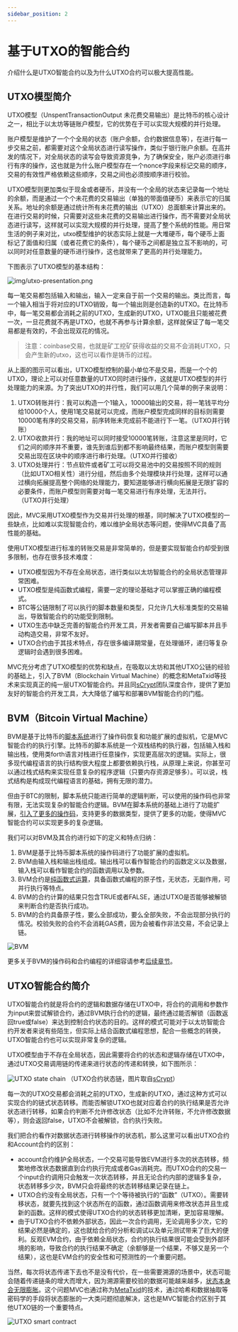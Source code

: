 ```yaml
---
sidebar_position: 2
---
```

# 基于UTXO的智能合约

介绍什么是UTXO智能合约以及为什么UTXO合约可以极大提高性能。

## UTXO模型简介

UTXO模型（UnspentTransactionOutput 未花费交易输出）是比特币的核心设计之一，相比于以太坊等链账户模型，它的优势在于可以实现大规模的并行处理。

账户模型是维护了一个个全局的状态（账户余额，合约数据信息等），在进行每一步交易之前，都需要对这个全局状态进行读写操作，类似于银行账户余额。在高并发的情况下，对全局状态的读写会导致资源竞争，为了确保安全，账户必须进行串行有序的操作，这也就是为什么账户模型存在一个nonce字段来标记交易的顺序，交易的有效性严格依赖这些顺序，交易之间也必须按顺序进行校验。

UTXO模型则更加类似于现金或者硬币，并没有一个全局的状态来记录每一个地址的余额，而是通过一个个未花费的交易输出（单独的带面值硬币）来表示它的归属关系。地址的余额是通过统计所有未花费的输出（UTXO）总面额来计算出来的。在进行交易的时候，只需要对这些未花费的交易输出进行操作，而不需要对全局状态进行读写，这样就可以实现大规模的并行处理，提高了整个系统的性能。用日常生活的例子来对比，utxo模型维护的状态实际上就是一大堆硬币，每个硬币上面标记了面值和归属（或者花费它的条件），每个硬币之间都是独立互不影响的，可以同时对任意数量的硬币进行操作，这也就带来了更高的并行处理能力。

下图表示了UTXO模型的基本结构：

![img/utxo-presentation.png](/img/utxo-presentation.png)

每一笔交易都包括输入和输出，输入一定来自于前一个交易的输出。类比而言，每一个输入相当于将对应的UTXO销毁，每一个输出则是创造新的UTXO。在比特币中，每一笔交易都会消耗之前的UTXO，生成新的UTXO，UTXO能且只能被花费一次，一旦花费就不再是UTXO，也就不再参与计算余额，这样就保证了每一笔交易都是有效的，不会出现双花的情况。

>注意：coinbase交易，也就是矿工挖矿获得收益的交易不会消耗UTXO，只会产生新的utxo，这也可以看作是铸币的过程。

从上面的图示可以看出，UTXO模型控制的最小单位不是交易，而是一个个的UTXO，理论上可以对任意数量的UTXO同时进行操作，这就是UTXO模型的并行处理能力的来源。为了突出UTXO的并行性，我们可以用几个简单的例子来说明：

1. UTXO转账并行：我可以构造一个1输入，10000输出的交易，将一笔钱平均分给10000个人，使用1笔交易就可以完成，而账户模型完成同样的目标则需要10000笔有序的交易交易，前序转账未完成前不能进行下一笔。（UTXO并行转账）
2. UTXO收款并行：我的地址可以同时接受10000笔转账，注意这里是同时，它们之间的顺序并不重要，谁先到谁后到都不影响最终结果，而账户模型则需要交易出现在区块中的顺序进行串行处理。（UTXO并行接收）
3. UTXO处理并行：节点软件或者矿工可以将交易池中的交易按照不同的规则（比如UTXO相关性）进行分组，然后由多个处理模块并行处理，这样可以通过横向拓展提高整个网络的处理能力，要知道能够进行横向拓展是无限扩容的必要条件，而账户模型则需要对每一笔交易进行有序处理，无法并行。（UTXO并行处理）

因此，MVC采用UTXO模型作为交易并行处理的根基，同时解决了UTXO模型的一些缺点，比如难以实现智能合约，难以维护全局状态等问题，使得MVC具备了高性能的基础。

使用UTXO模型进行标准的转账交易是非常简单的，但是要实现智能合约却受到很多限制，也存在很多技术难度：

* UTXO模型因为不存在全局状态，进行类似以太坊智能合约的全局状态管理非常困难。
* UTXO模型是纯函数式编程，需要一定的理论基础才可以掌握正确的编程模式。
* BTC等公链限制了可以执行的脚本数量和类型，只允许几大标准类型的交易输出，导致智能合约的功能受到限制。
* UTXO生态中缺乏完善的智能合约开发工具，开发者需要自己编写脚本并且手动构造交易，非常不友好。
* UTXO合约由于其技术特点，存在很多编译期常量，在处理循环，递归等复杂逻辑时会遇到很多困难。

MVC充分考虑了UTXO模型的优势和缺点，在吸取以太坊和其他UTXO公链的经验的基础上，引入了BVM（Blockchain Virtual Machine）的概念和MetaTxid等技术来实现真正的纯一层UTXO智能合约。并且同[sCrypt](https://scrypt.io/)团队深度合作，提供了更加友好的智能合约开发工具，大大降低了编写和部署BVM智能合约的门槛。

## BVM（Bitcoin Virtual Machine）

BVM是基于比特币的[脚本系统](https://en.bitcoin.it/wiki/Script)进行了操作码恢复和功能扩展的虚拟机，它是MVC智能合约的执行引擎。比特币的脚本系统是一个双栈结构的执行器，包括输入栈和输出栈，使用类forth语言对栈进行任意操作，实现更高层次的逻辑。实际上，很多现代编程语言的执行结构很大程度上都要依赖执行栈，从原理上来说，你甚至可以通过栈式结构来实现任意复杂的程序逻辑（只要内存资源足够多）。可以说，栈式结构是构成现代编程语言的基础，拥有无限的潜力。

但由于BTC的限制，脚本系统只能进行简单的逻辑判断，可以使用的操作码也非常有限，无法实现复杂的智能合约逻辑。BVM在脚本系统的基础上进行了功能扩展，[引入了更多的操作码](bvm-opcode-unlocking)，支持更多的数据类型，提供了更多的功能，使得MVC智能合约可以实现更多的复杂逻辑。

我们可以对BVM及其合约进行如下的定义和特点归纳：

1. BVM是基于比特币脚本系统的操作码进行了功能扩展的虚拟机。
2. BVM由输入栈和输出栈组成。输出栈可以看作智能合约的函数定义以及数据，输入栈可以看作智能合约的函数调用以及参数。
3. BVM合约是[纯函数式运算](https://www.turing.com/kb/introduction-to-functional-programming)，具备函数式编程的原子性，无状态，无副作用，可并行执行等特点。
4. BVM的合约计算的结果只包含TRUE或者FALSE，通过UTXO是否能够被解锁来判断合约是否执行成功。
5. BVM的合约具备原子性，要么全部成功，要么全部失败，不会出现部分执行的情况。校验失败的合约不会消耗GAS费，因为会被看作非法交易，不会记录上链。

![BVM](/img/bitcoin-virtual-machine.png)


更多关于BVM的操作码和合约编程的详细容请参考[后续章节](bvm-opcode-unlocking.md)。

## UTXO智能合约简介

UTXO智能合约就是将合约的逻辑和数据存储在UTXO中，将合约的调用和参数作为input来尝试解锁合约，通过BVM执行合约的逻辑，最终通过能否解锁（函数返回true或false）来达到控制合约状态的目的。这样的模式可能对于以太坊智能合约开发者来说有些陌生，但实际上结合函数式编程思想，配合一些概念的转换，UTXO智能合约也可以实现非常复杂的逻辑。

UTXO模型由于不存在全局状态，因此需要将合约的状态和逻辑存储在UTXO中，通过UTXO交易调用链的传递来进行状态的传递和转换，如下图所示：

![UTXO state chain](/img/utxo-state-chain.png)
（UTXO合约状态链，图片取自[sCrypt](https://docs.scrypt.io/how-to-write-a-contract/stateful-contract)）

每一次的UTXO交易都会消耗之前的UTXO，生成新的UTXO，通过这种方式可以实现合约的链式状态转移。而能否解锁UTXO也就对应着合约的执行结果是否允许状态进行转移，如果合约判断不允许修改状态（比如不允许转账，不允许修改数据等），则会返回false，UTXO不会被解锁，合约执行失败。

我们把合约看作对数据状态进行转移操作的状态机，那么这里可以看出UTXO合约和Account合约的区别：

* account合约维护全局状态，一个交易可能导致EVM进行多次的状态转移，频繁地修改状态数据直到合约执行完成或者Gas消耗完。而UTXO合约的交易一个input合约调用只会触发一次状态转移，并且无论合约内部的逻辑多复杂，状态转移多少次，BVM只会将最终的状态转移结果记录在链上。
* UTXO合约没有全局状态，只有一个个等待被执行的“函数”（UTXO）。需要转移状态，就要先找到这个状态所在的函数，通过函数调用来修改状态并且生成新的函数。这样的模式使得UTXO合约的状态转移更加清晰，更加容易理解。
* 由于UTXO合约不依赖外部状态，因此一次合约调用，无论调用多少次，它的结果必然是确定的，这也就给合约的分析和调试以及单元测试带来了巨大的便利。反观EVM合约，由于依赖全局状态，合约的执行结果很可能会受到外部环境的影响，导致合约的执行结果不确定（余额够是一个结果，不够又是另一个结果），这也是EVM合约的安全性和可预测性的一个重要问题。

当然，每次将状态传递下去也不是没有代价，在一些需要溯源的场景中，状态可能会随着传递链条的增大而增大，因为溯源需要校验的数据可能越来越多，[状态本身会无限膨胀](back-to-genesis.md)。这个问题MVC也通过称为[MetaTxid](meta-txid.md)的技术，通过哈希和数据抽取等密码学的手段将状态膨胀的一大类问题彻底解决，这也是MVC智能合约区别于其他UTXO链的一个重要特点。


![UTXO smart contract](/img/bitcoin-smart-contract.png)
